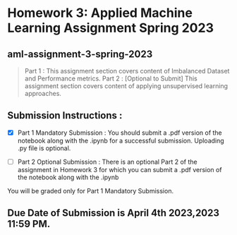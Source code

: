 # Homework 3: Applied Machine Learning Assignment Spring 2023
## aml-assignment-3-spring-2023

> Part 1 : This assignment section covers content of Imbalanced Dataset and Performance metrics.
> Part 2 : [Optional to Submit] This assignment section covers content of applying unsupervised learning approaches.

## Submission Instructions :

- [x] Part 1 Mandatory Submission : You should submit a .pdf version of the notebook along with the .ipynb for a successful submission. Uploading .py file is optional.

- [ ] Part 2 Optional Submission : There is an optional Part 2 of the assignment in Homework 3 for which you can submit a .pdf version of the notebook along with the .ipynb

You will be graded only for Part 1 Mandatory Submission.

## Due Date of Submission is April 4th 2023,2023 11:59 PM. 

